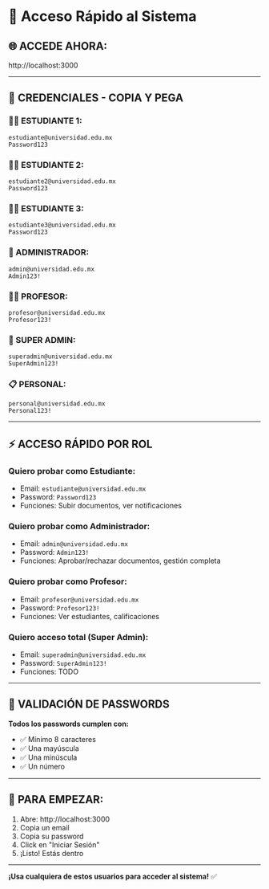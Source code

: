 # 🚀 Acceso Rápido al Sistema

## 🌐 **ACCEDE AHORA:**
http://localhost:3000

---

## 🔑 **CREDENCIALES - COPIA Y PEGA**

### **👨‍🎓 ESTUDIANTE 1:**
```
estudiante@universidad.edu.mx
Password123
```

### **👨‍🎓 ESTUDIANTE 2:**
```
estudiante2@universidad.edu.mx
Password123
```

### **👨‍🎓 ESTUDIANTE 3:**
```
estudiante3@universidad.edu.mx
Password123
```

### **👔 ADMINISTRADOR:**
```
admin@universidad.edu.mx
Admin123!
```

### **👨‍🏫 PROFESOR:**
```
profesor@universidad.edu.mx
Profesor123!
```

### **🦸 SUPER ADMIN:**
```
superadmin@universidad.edu.mx
SuperAdmin123!
```

### **📋 PERSONAL:**
```
personal@universidad.edu.mx
Personal123!
```

---

## ⚡ **ACCESO RÁPIDO POR ROL**

### **Quiero probar como Estudiante:**
- Email: `estudiante@universidad.edu.mx`
- Password: `Password123`
- Funciones: Subir documentos, ver notificaciones

### **Quiero probar como Administrador:**
- Email: `admin@universidad.edu.mx`
- Password: `Admin123!`
- Funciones: Aprobar/rechazar documentos, gestión completa

### **Quiero probar como Profesor:**
- Email: `profesor@universidad.edu.mx`
- Password: `Profesor123!`
- Funciones: Ver estudiantes, calificaciones

### **Quiero acceso total (Super Admin):**
- Email: `superadmin@universidad.edu.mx`
- Password: `SuperAdmin123!`
- Funciones: TODO

---

## 📝 **VALIDACIÓN DE PASSWORDS**

**Todos los passwords cumplen con:**
- ✅ Mínimo 8 caracteres
- ✅ Una mayúscula
- ✅ Una minúscula
- ✅ Un número

---

## 🎯 **PARA EMPEZAR:**

1. Abre: http://localhost:3000
2. Copia un email
3. Copia su password
4. Click en "Iniciar Sesión"
5. ¡Listo! Estás dentro

---

**¡Usa cualquiera de estos usuarios para acceder al sistema!** ✅

